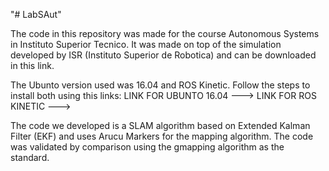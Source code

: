 "# LabSAut" 
 
The code in this repository was made for the course Autonomous Systems in Instituto Superior Tecnico.
It was made on top of the simulation developed by ISR (Instituto Superior de Robotica) and can be downloaded in this link.

The Ubunto version used was 16.04 and ROS Kinetic. Follow the steps to install both using this links:
LINK FOR UBUNTO 16.04 --->
LINK FOR ROS KINETIC --->

The code we developed is a SLAM algorithm based on Extended Kalman Filter (EKF) and uses Arucu Markers for the mapping algorithm. The code was validated by comparison using the gmapping algorithm as the standard.